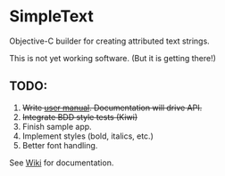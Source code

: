 SimpleText
==========

Objective-C builder for creating attributed text strings.

This is not yet working software. (But it is getting there!)

## TODO:
 1. ~~Write [user manual](https://github.com/sdunstan/SimpleText/wiki). Documentation will drive API.~~
 1. ~~Integrate BDD style tests (Kiwi)~~
 1. Finish sample app.
 1. Implement styles (bold, italics, etc.)
 1. Better font handling.

See [Wiki](https://github.com/sdunstan/SimpleText/wiki) for documentation.
